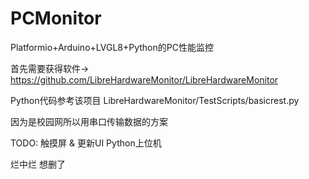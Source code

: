 # PCMonitor
Platformio+Arduino+LVGL8+Python的PC性能监控


首先需要获得软件-> https://github.com/LibreHardwareMonitor/LibreHardwareMonitor

Python代码参考该项目 LibreHardwareMonitor/TestScripts/basicrest.py


因为是校园网所以用串口传输数据的方案

TODO:
触摸屏 & 更新UI
Python上位机

烂中烂 想删了
